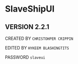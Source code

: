 # SlaveShipUI

## VERSION 2.2.1

CREATED BY `CHRISTOHPER CRIPPIN`

EDITED BY `HYKEEM BLASHINGTITS`

PASSWORD `slaveui`
